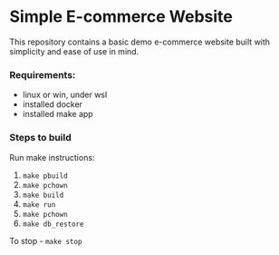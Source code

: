 # Simple E-commerce Website

This repository contains a basic demo e-commerce website built with simplicity and ease of use in mind.

###  Requirements:
* linux or win, under wsl
* installed docker
* installed make app

### Steps to build

Run make instructions:

1. `make pbuild`
2. `make pchown`
3. `make build`
4. `make run`
5. `make pchown`
6. `make db_restore`

To stop - `make stop`